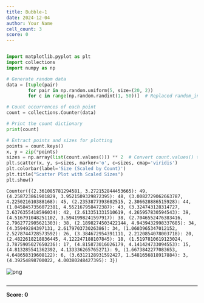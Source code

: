 ```yaml
---
title: Bubble-1
date: 2024-12-04
author: Your Name
cell_count: 3
score: 0
---
```


```python

```


```python
import matplotlib.pyplot as plt
import collections
import numpy as np

# Generate random data
data = [tuple(pair)
        for pair in np.random.uniform(5, size=(20, 2))
        for c in range(np.random.randint(1, 50))]  # Replaced random_integers

# Count occurrences of each point
count = collections.Counter(data)

# Print the count dictionary
print(count)

# Extract points and sizes for plotting
points = count.keys()
x, y = zip(*points)
sizes = np.array(list(count.values())) ** 2  # Convert count.values() to list for NumPy array
plt.scatter(x, y, s=sizes, marker='o', c=sizes, cmap='viridis')
plt.colorbar(label='Size (Scaled by Count)')
plt.title("Scatter Plot with Scaled Sizes")
plt.show()
```

    Counter({(2.361085781294581, 3.272152844453665): 49, (4.258723861901829, 3.9521509329872395): 48, (3.0082729062663787, 4.225021610388168): 45, (2.2353877393602515, 2.306628886515928): 44, (1.0458457356072381, 4.552167958472387): 43, (3.324743128314727, 3.6376355418596034): 42, (2.613351331510619, 4.265957830594543): 39, (4.516791048251102, 3.5941998241597917): 38, (2.7046552476383416, 2.7962772905621303): 38, (2.1898274503422144, 4.9439432998337685): 34, (4.35949284397131, 2.617970373026386): 34, (1.0603965347012152, 2.5278744728573592): 26, (3.384672954391111, 2.2120854078003718): 20, (2.4822618218836445, 4.122247188107845): 18, (1.5197810619123024, 3.7875905027650236): 17, (4.815873016026179, 4.141424733094553): 15, (4.813285541362392, 4.133336265765271): 9, (1.6673842277083653, 4.648658319608122): 6, (3.6312128931592427, 1.5481656818917884): 3, (4.39254898700022, 4.00380248427395): 3})



    
![png](/mlnotes/images/bubble-1_1_1.png)
    



```python

```


---
**Score: 0**